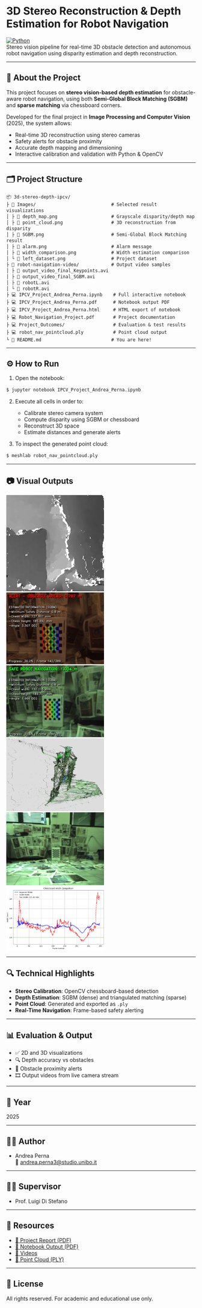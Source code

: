 # 3D Stereo Reconstruction & Depth Estimation for Robot Navigation

[![Python](https://img.shields.io/badge/Python-3.10-blue?logo=python)](https://www.python.org/)  
Stereo vision pipeline for real-time 3D obstacle detection and autonomous robot navigation using disparity estimation and depth reconstruction.

---

## 🧠 About the Project

This project focuses on **stereo vision-based depth estimation** for obstacle-aware robot navigation, using both **Semi-Global Block Matching (SGBM)** and **sparse matching** via chessboard corners.

Developed for the final project in **Image Processing and Computer Vision** (2025), the system allows:

- Real-time 3D reconstruction using stereo cameras  
- Safety alerts for obstacle proximity  
- Accurate depth mapping and dimensioning  
- Interactive calibration and validation with Python & OpenCV  

---

## 🗂 Project Structure

```
📦 3d-stereo-depth-ipcv/
├ 📁 Images/                            # Selected result visualizations
│ ├ 📸 depth_map.png                    # Grayscale disparity/depth map
│ ├ 📸 point_cloud.png                  # 3D reconstruction from disparity
│ ├ 📸 SGBM.png                         # Semi-Global Block Matching result
│ ├ 📸 alarm.png                        # Alarm message
│ ├ 📸 width_comparison.png             # Width estimation comparison
│ └ 📸 left_dataset.png                 # Project dataset
├ 📁 robot-navigation-video/            # Output video samples
│ ├ 🎥 output_video_final_Keypoints.avi
│ ├ 🎥 output_video_final_SGBM.avi
│ ├ 🎥 robotL.avi
│ └ 🎥 robotR.avi
├ 💻 IPCV_Project_Andrea_Perna.ipynb    # Full interactive notebook
├ 💻 IPCV_Project_Andrea_Perna.pdf      # Notebook output PDF
├ 💻 IPCV_Project_Andrea_Perna.html     # HTML export of notebook
├ 💻 Robot_Navigation_Project.pdf       # Project documentation
├ 💻 Project_Outcomes/                  # Evaluation & test results
├ 💻 robot_nav_pointcloud.ply           # Point cloud output
└ 📄 README.md                          # You are here!
```

---

## ⚙️ How to Run

1. Open the notebook:

```bash
$ jupyter notebook IPCV_Project_Andrea_Perna.ipynb
```

2. Execute all cells in order to:
   - Calibrate stereo camera system  
   - Compute disparity using SGBM or chessboard  
   - Reconstruct 3D space  
   - Estimate distances and generate alerts  

3. To inspect the generated point cloud:

```bash
$ meshlab robot_nav_pointcloud.ply
```

---

## 📷 Visual Outputs

<p float="left">
  <img src="./Images/depth_map.png" width="260"/>
  <img src="./Images/alarm.png" width="260"/>
  <img src="./Images/SGBM.png" width="260"/>
  <img src="./Images/point_cloud.png" width="260"/>
  <img src="./Images/left_dataset.png" width="260"/>
  <img src="./Images/width_comparison.png" width="260"/>
</p>

---

## 🔍 Technical Highlights

- **Stereo Calibration**: OpenCV chessboard-based detection  
- **Depth Estimation**: SGBM (dense) and triangulated matching (sparse)  
- **Point Cloud**: Generated and exported as `.ply`  
- **Real-Time Navigation**: Frame-based safety alerting  

---

## 📊 Evaluation & Output

- ✅ 2D and 3D visualizations  
- 🔍 Depth accuracy vs obstacles  
- 🛑 Obstacle proximity alerts  
- 🎞️ Output videos from live camera stream  

---

## 📅 Year

2025

---

## 👨‍🎓 Author

- Andrea Perna  
📧 andrea.perna3@studio.unibo.it

---

## 👩‍🏫 Supervisor

- Prof. Luigi Di Stefano

---

## 📎 Resources

- [📘 Project Report (PDF)](./Robot_Navigation_Project.pdf)  
- [📄 Notebook Output (PDF)](./IPCV_Project_Andrea_Perna.pdf)  
- [🎥 Videos](./robot-navigation-video/)  
- [🔵 Point Cloud (PLY)](./robot_nav_pointcloud.ply)  

---

## 📜 License

All rights reserved. For academic and educational use only.
